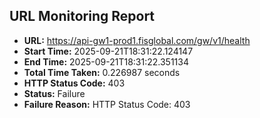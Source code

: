 ## URL Monitoring Report

- **URL:** https://api-gw1-prod1.fisglobal.com/gw/v1/health
- **Start Time:** 2025-09-21T18:31:22.124147
- **End Time:** 2025-09-21T18:31:22.351134
- **Total Time Taken:** 0.226987 seconds
- **HTTP Status Code:** 403
- **Status:** Failure
- **Failure Reason:** HTTP Status Code: 403
